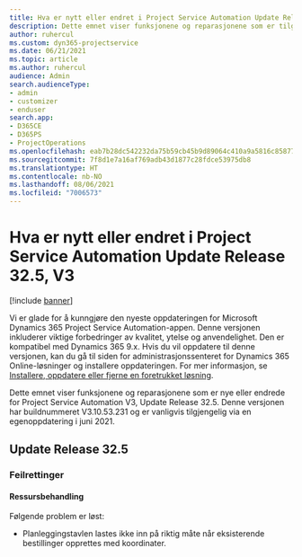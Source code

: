 ```yaml
---
title: Hva er nytt eller endret i Project Service Automation Update Release 32.5, V3
description: Dette emnet viser funksjonene og reparasjonene som er tilgjengelig i Project Service Automation Update Release 32.5, V3.
author: ruhercul
ms.custom: dyn365-projectservice
ms.date: 06/21/2021
ms.topic: article
ms.author: ruhercul
audience: Admin
search.audienceType:
- admin
- customizer
- enduser
search.app:
- D365CE
- D365PS
- ProjectOperations
ms.openlocfilehash: eab7b28dc542232da75b59cb45b9d89064c410a9a5816c8587783140daf54f46
ms.sourcegitcommit: 7f8d1e7a16af769adb43d1877c28fdce53975db8
ms.translationtype: HT
ms.contentlocale: nb-NO
ms.lasthandoff: 08/06/2021
ms.locfileid: "7006573"
---
```

# <a name="whats-new-or-changed-in-project-service-automation-update-release-325-v3"></a>Hva er nytt eller endret i Project Service Automation Update Release 32.5, V3

[!include [banner](../includes/psa-now-project-operations.md)]

Vi er glade for å kunngjøre den nyeste oppdateringen for Microsoft Dynamics 365 Project Service Automation-appen. Denne versjonen inkluderer viktige forbedringer av kvalitet, ytelse og anvendelighet. Den er kompatibel med Dynamics 365 9.x. Hvis du vil oppdatere til denne versjonen, kan du gå til siden for administrasjonssenteret for Dynamics 365 Online-løsninger og installere oppdateringen. For mer informasjon, se [Installere, oppdatere eller fjerne en foretrukket løsning](/power-platform/admin/install-remove-preferred-solution).

Dette emnet viser funksjonene og reparasjonene som er nye eller endrede for Project Service Automation V3, Update Release 32.5. Denne versjonen har buildnummeret V3.10.53.231 og er vanligvis tilgjengelig via en egenoppdatering i juni 2021.

## <a name="update-release-325"></a>Update Release 32.5

### <a name="bug-fixes"></a>Feilrettinger

#### <a name="resource-management"></a>Ressursbehandling

Følgende problem er løst:

- Planleggingstavlen lastes ikke inn på riktig måte når eksisterende bestillinger opprettes med koordinater.

